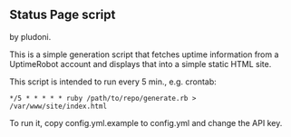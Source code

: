 ## Status Page script

by pludoni.

This is a simple generation script that fetches uptime information from a UptimeRobot account and displays that into a simple static HTML site.

This script is intended to run every 5 min., e.g. crontab:

```
*/5 * * * * * ruby /path/to/repo/generate.rb > /var/www/site/index.html
```


To run it, copy config.yml.example to config.yml and change the API key.
